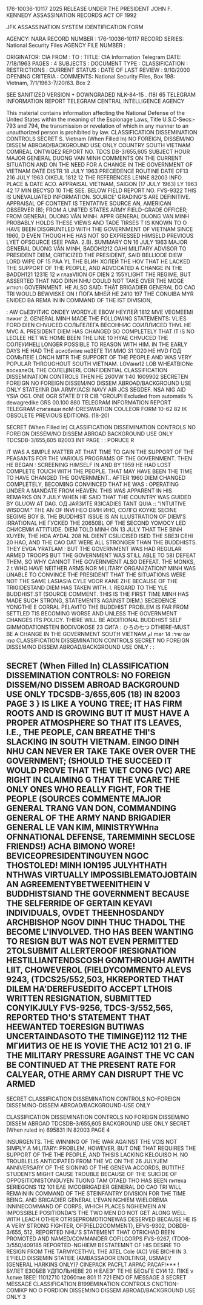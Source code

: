 176-10036-10117 2025 RELEASE UNDER THE PRESIDENT JOHN F. KENNEDY ASSASSINATION RECORDS ACT OF 1992

JFK ASSASSINATION SYSTEM
IDENTIFICATION FORM

AGENCY: NARA
RECORD NUMBER : 176-10036-10117
RECORD SERIES: National Security Files
AGENCY FILE NUMBER :

ORIGINATOR: CIA
FROM :
TO :
TITLE: CIA Information Telegram
DATE: 7/18/1963
PAGES : 4
SUBJECTS :
DOCUMENT TYPE :
CLASSIFICATION :
RESTRICTIONS :
CURRENT STATUS :
DATE OF LAST REVIEW : 9/10/2000
OPENING CRITERIA :
COMMENTS: National Security Files, Box 198: Vietnam, 7/1/1963-7/20/63. Box 2

SEE SANITIZED VERSION + DOWNGRADED NLK-84-15 . (18) 65
TELEGRAM INFORMATION REPORT TELEGRAM
CENTRAL INTELLIGENCE AGENCY

This material contains information affecting the National Defense of the United States within the meaning of the Espionage Laws, Title U.S.C-Secs:-
793 and 794, the transmission or revelation of which in any manner to an unauthorized person is prohibited by law.
CLASSIFICATION DISSEMINATION CONTROLS
SECRET S. Vietnam
(When Filled In) NO FOREIGN, DISSEM/NO DISSEM ABROAD/BACKGROUND USE ONLY
COUNTRY SOUTH VIETNAM COMREAL ONTWQE2 REPORT NO. TDCS DB-3/655,605
SUBJECT
HOUR
MAJOR GENERAL DUONG VAN MINH COMMENTS ON
THE CURRENT SITUATION AND ON THE NEED FOR
A CHANGE IN THE GOVERNMENT OF VIETNAM
DATE DISTR 18 JULY 1963
PRECEDENCE ROUTINE
DATE OF13 216 JULY 1963 OIKEUL 1812 12 THE REFERENCES LENNE 82003
INFO.
PLACE &
DATE ACO.
APPRAISAL
VIETNAM, SAIGON (17 JULY 1963) LY 1963 42 17 MIN BECYSD 10 THE
SEE. BELOW
FIELD REPORT NO. FVS-9322
THIS IS UNEVALUATED INFORMATION. SOURCE' GRADING'S ARE DEFINITIVE. APPRAISAL OF CONTENT IS TENTATIVE
SOURCE AN, AMERICAN OBSERVER (B); FROM A UNITED STATES ARMY FIELD-GRADE OFFICER; FROM
GENERAL DUONG VĂN MINH.
APPR GENERAL DUONG VAN MINH PROBABLY HOLDS THESE VIEWS AND TADE TIRSES T
IS KNOWN TO O HAVE BEEN DISGRUNTLED WITH THE GOVERNMENT OF VIETNAM SINCE 1960, D
EVEN THOUGH HE HAS NOT SO EXPRESSED HIMSELD PREVIOUS LYET OFSOURCE (SEE PARA. 2.B).
SUMMARY ON 16 JULY 1963 MAJOR GENERAL DUONG VĂN MINH,
BADDH1212
OAHI
MILITARY ADVISOR TO PRESIDENT DIEM, CRITICIZED THE PRESIDENT, SAID
BELLIODE
DIEW LORD WIPE OF 15 PAA YL THE BLИН ХОЛЕЙ THE HOV
THAT HE LACKED THE SUPPORT OF THE PEOPLE, AND ADVOCATED A CHANGE IN
THE BADDH121 1231E 12 и главVIION OF DIEN 2 155YLIGHT
THE REGIME, BUT ASSERTED THAT NGO DINH NHU COULD NOT TAKE OVER THE
MOGE ורטודוע
GOVERNMENT. HE ALSO SAID: THẬT BRIGADIER GENERAL DO CAO TRI WOULD
BEWVISKE ON І ПОГА МНЕЙ НЕ 2410 197 THE CONUIBA MYR ENIDED BA
REMA IN IN COMMAND OF THE IST DIVISION,
>
:
AW
СЬЕЗУІТИС ОNDEY WORDYJE EBOW HEYЛЕЙ 1812 МVE VEOMEEMI пижиг
2. GENERAL MINH MADE THE FOLLOWING STATEMENTS:
VLIES FORD DIEN CHVUCED CОЛЬГЕЛЕГА ВЕСОННИС СОИЛЛИСЕD THVL HЕ MVC
A. PRESIDENT DIEM HAS CHANGED SO COMPLETELY THAT IT IS NO
LEOLEE HET WE HOME BEEN THE LINE 10 HYAE CHVUCED THE СОЛЕУИНЕЦ
LONGER POSSIBLE TO REASON WITH HIM. IN THE EARLY DAYS HE HAD THE
асисбитие неЗЕГЕ ТИ МИО 31 1020 HE HVD ГОД СОМЬПЕΙΕ LONCH MITR THE
SUPPORT OF THE PEOPLE AND WAS VERY POPULAR THROUGHOUT SOUTH VIETNAM.
LOVани12 LOB WHEATBIONе воскалеOL THE СОЛЕЦINERL
CONFIDENTIAL
CLASSIFICATION DISSEMINATION CONTROLS
THEN HE 260VW
1:40 1609902
SECRETEN FOREIGN NO FOREIGN DISSEM/NO DISSEM ABROAD/BACKGROUND USE
ONLY
STATE/INR DIA ARMY/ACSI NAVY AIR JCS SEGDEF. NSA NIG AID YSIA OG1. ONE OGR
STATE D'I'R
CIB
"GROUPI
Excluded from automatis
% dewagredike GRS
00.100 880
TELEGRAM INFORMATION REPORT TELEGRAM
стигавши поM-DRESWIATION COULEOR
FORM
10-62
82 IK OBSOLETE PREVIOUS EDITIONS.
(18-20)

SECRET (When Filled In)
CLASSIFICATION DISSEMINATION CONTROLS
NO FOREIGN DISSEM/NO DISSEM ABROAD
BACKGROUND USE ONLY
TDCSDB-3/655,605 82003
INT
PAGE
:
:
PORUCE
R

IT WAS A SIMPLE MATTER AT THAT TIME TO GAIN THE SUPPORT OF THE
PEASANTS FOR THE VARIOUS PROGRAMS OF THE GOVERNMENT. THEN HE BEGAN
:
SCREENING HIMSELF IN AND BY 1959 HE HAD LOST COMPLETE TOUCH WITH THE
PEOPLE. THAT MAY HAVE BEEN THE TIME TO HAVE CHANGED THE GOVERNMENT..
AFTER 1960 DIEM CHANGED COMPLETELY, BECOMING CONVINCED THAT HE WAS
:
OPERATING UNDER A MANDATE FROM HEAVEN. THIS WAS APPARENT IN HIS
REMARKS ON 7 JULY WHEN HE SAID THAT THE COUNTRY WAS GUIDED BY
GLUOW AT DAG. ОД ЈАЯЗИТЕ ЯЗICADIES TANT QUIA
::
"INTUITIVE WISDOM."
THE
AN OF
INVI HEO DIИН ИНО, СОЛГΩ ΚΟΥΚΕ
SECINE SEGIME BOY
B. THE BUDDHIST ISSUE IS AN ILLUSTRATION OF DIEM'S IRRATIONAL
НЕ ГУСКED THE 20650BL OF THE SECOND YOMOCY LED CHИСЕМИ
ATTITUDE. DIEM TOLD MINH ON 13 JULY THAT THE BINH XUYEN, THE HOA
AYDAL 208 NL DIENT CSILICISED ISED THE SBЕЗІ СЕНІ 20
HAO, AND THE CAO DAT WERE ALL STRONGER THAN THE BUDDHISTS. THEY
EVGA YRATLAM
:
BUT THE GOVERNMENT WAS
HAD REGULAR ARMED TROOPS BUT THE GOVERNMENT WAS STILL ABLE TO 58)
DEFEAT THEM, SO WHY CANNOT THE GOVERNMENT ALSO DEFEAT. THE MONKS,
2
t
WHO HAVE NEITHER ARMS NOR MILITARY ORGANIZATION? MINH WAS UNABLE
TO CONVINCE THE PRESIDENT THAT THE SITUATIONS WERE NOT THE SAME
LASIASIA
CYLE VOOR
KANE ZHE
BECAUSE OF THE TRIGIDESTAND DIEM HAS TAKEN WITH. I. REGARD TO THE
YLE BUDDHIST.ST (SOURCE COMMENT. THIS IS THE FIRST TIME MINH HAS MADE
SUCH STRONG, STATEMENTS AGAINST DIEM.) SECEDENCE YONGTHE
E CORRAL PELAVITO
THE BUDDHIST PROBLEM IS FAR FROM SETTLED TIS BECOMING
WORSE AND UNLESS THE GOVERNMENT CHANGES ITS POLICY. THERE WILL BE
ADDITIONAL BUDDHIST SELF GIMMODATIONSTEN BODIVOKOSE 23 СИГА
:
ひろの七つ
DTHERE-MUST BE A CHANGE IN THE GOVERNMENT SOUTH VIETNAM
ام
mar
14 :עם שיר טמו CLASSIFICATION DISSEMINATION CONTROLS
SECRET
NO FOREIGN DISSEM/NO DISSEM ABROAD/BACKGROUND USE ONLY
:
:

SECRET
(When Filled In)
CLASSIFICATION
DISSEMINATION CONTROLS:
NO FOREIGN DISSEM/NO DISSEM ABROAD
BACKGROUND USE ONLY
TDCSDB-3/655,605
(18)
IN 82003
PAGE
3
}
IS LIKE A YOUNG TREE; IT HAS FIRM ROOTS AND IS GROWING BUT IT MUST
HAVE A PROPER ATMOSPHERE SO THAT ITS LEAVES, I.E., THE PEOPLE, CAN
BREATHE THI'S SLACKING IN SOUTH VIETNAM.
EINGO DINH NHU CAN NEVER ER TAKE TAKE OVER OVER THE GOVERNMENT; (SHOULD
THE SUCCEED IT WOULD PROVE THAT THE VIET CONG (VC) ARE RIGHT IN
CLAIMING G THAT THE VCARE THE ONLY ONES WHO REALLY FIGHT, FOR THE
PEOPLE (SOURCES COMMENTE MAJOR GENERAL TRANG VAN DON, COMMANDING
GENERAL OF THE ARMY NAND BRIGADIER GENERAL LE VAN KIM, MINISTRYWHпа
OFNNATIONAL DEFENSE, TAREMMINH SECLOSE FRIENDS!)
ACHA BIMONO
WORE! BEVICEOPRESIDENTINGUYEN NGOC THOSTOLED! MINH ION195 JULYHTHATH
NTHWAS VIRTUALLY IMPOSSIBLEMATOJOBTAIN AN AGREEMENTYBETWEENITHEIN V
BUDDHISTSIAND THE GOVERNMENT BECAUSE THE SELFERRIDE OF GERTAIN KEYAVI
INDIVIDUALS, OVDET THEENHOSDANDY ARCHBISHOP NGOV DINH THUC THADOL THE
BECOME L'INVOLVED. THO HAS BEEN WANTING TO RESIGN BUT WAS NOT EVEN
PERMITTED 2TOLSUBMIT ALLERTEROOF IRESIGNATION HESTILLIANTENDSCOSH
GOMTHROUGH AWITH LIIT, CHOWEVEROL (FIELDYCOMMENTO ALEVS 9243, (TDCS25/552,503,
HKREPORTED THAT DILEM HA'DEREFUSEDITO ACCEPT LTHOIS WRITTEN
RESIGNATION, SUBMITTED CONYIKJULY FVS-9256, TDCS-3/552,565, REPORTED
THO'S STATEMENT THAT HEEWANTED TOERESIGN BUTIWAS UNCERTAINDASOTO THE
TIMINGE)112 112 THE MГИИТИЗ ОЕ HE IS YOVIE THE AC12 101 21
G. IF THE MILITARY PRESSURE AGAINST THE VC CAN BE CONTINUED
AT THE PRESENT RATE FOR CALYEAR, OTHE ARMY CAN DISRUPT THE VC ARMED
-
SECRET
CLASSIFICATION DISSEMINATION CONTROLS
NO-FOREIGN DISSEM/NO-DISSEM ABROAD/BACKGROUND-USE ONLY

CLASSIFICATION DISSEMINATION CONTROLS
NO FOREIGN DISSEM/NO DISSEM ABROAD TDCSDB-3/655,605
BACKGROUND USE ONLY
SECRET
(When ruled in) 695831
IN 82003
PAGE
4

INSURGENTS. THE WINNING OF THE WAR AGAINST THE VCIS NOT SIMPLY A
MILITARY: PROBLEM, HOWEVER, BUT ONE THAT REQUIRES THE SUPPORT OF THE
THE PEOPLE, AND THISIS LACKING
KELOUISO
H. NO TROUBLELIS ANTICIPATED FROM THE VC ON THE 26 JULYJEM
ANNIVERSARY OF THE SIGNING OF THE GENEVA ACCORDS, BUTITHE STUDENTS
MIGHT CAUSE TROUBLE BECAUSE OF THE SUICIDE OF OPPOSITIONISTONGUYEN
TUONG TAM OTAED THO HAS BEEN питека SERIEGONS 112 101 ΕΛΕ
IMCOBRIGADIER GENERAL DO CAO TRI WILL REMAIN IN COMMAND OF THE
STEINFANTRY DIVISION FOR THE TIME BEING. AND BRIGADIER GENERAL L'EVAN
NGHIEM WIELOREMA INNINECOMMAND OF CORPS, WHICH PLACES NGHIEMEIN AN
IMPOSSIBLE POSITIONDA'S THE TWO MEN DO NOT GET ALONG WELL WITH LEACH
OTHER OTRISEPROMOTIONEWAS DESERVED BECAUSE HE IS A VERY STRONG
FIGHTER, OF(FIELD2COMMENT), EFVS-9302, DOBDB-3/655, 512, REPORTED NHU'S
STATEMENT THAT OTRICHAD BEEN PROMOTED AND NAMED/COMMANDER COFILCORPS
FVS-9267, (TDO8-3/550/409185 REPORTED-NGHIEM! BESTATEMNT OF HIS DESIRE
TO RESIGN FROM THE TARMYCETHVL THE ATEL Cole (AC) V6E BICHI IN
3. E'FIELD DISSEMIN STATEIE (AMBASSADOR ENOLTING), USMAEV (GENERAL
HARKINS ONLY)? CINEPACK PACFLT ARPAC PACAF!***
!
БУЛЕТ ЕЗОБЕВ УДПОЛЬНЕВЕ 20 Η ΕΛΕЭ" ТЕ НЕ БЕОЬГЕ СУИ
12. ΠΙΚΕ ν λεпие 18ЕЕ! 11012710 12060тие 801 11 721
END OF MESSAGE
3
SECRET
MESSACE
CLASSIFICATION B199EMINATION CONTROLS
CNCTION-COMΙΚΡ
NO O FORDION DISSEM/NO DISSEM ABROAD/BACKGROUND USE ONLY
3
